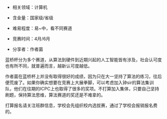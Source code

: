  - 相关领域：计算机

 - 含金量：国家级/省级

 - 难易程度：易~中，看不同赛道

 - 竞赛时间：4月/6月

 - 分享者：作者菌

 蓝桥杯分为多个赛道，从算法到硬件到近期兴起的人工智能皆有涉及，社会认可度也有所不同，就普遍而言，越新认可度越低。

 作者菌在蓝桥杯上并没有取得很好的成绩，因为只在大一坚持了算法的练习，往后便荒废了。如果你确实想要在竞赛上大展拳脚，可以考虑加入钟sir的算法集训队，他们在往期的ICPC上也取得了很多的奖项。不打算加入集体，只要自己坚持刷题，保持算法思维，算法赛道的奖还是不难拿的。

 打算报名请关注班群信息，学校会先组织校内选拔赛，通过了学校会报销报名费的。
